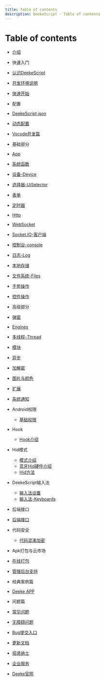 ```yaml
---
title: Table of contents
description: DeekeScript - Table of contents
---
```


# Table of contents

- [介绍](./README.md)

-  快速入门
  - [认识DeekeScript](./quick/quick.md)
  - [开发环境说明](./quick/envir.md)
  - [快速开始](./quick/start.md)

<!-- - 入门视频
  - [3小时入门](./video/base.md)
  - [3小时进阶](./video/advanced.md) -->

-  配置
  - [DeekeScript.json](./config/config.md)
 -  [动态配置](./config/dynamics.md)
  - [Vscode开发篇](./config/vscode.md)


-  基础部分
  - [App](./base/app/app.md)
  - [系统函数](./base/system/funcs.md)
  - [设备-Device](./base/device/device.md)
  - [选择器-UiSelector](./base/uiSelector/uiSelector.md)
  - [表单](./base/ui/form.md)
  - [定时器](./base/timer/timer.md)
  - [Http](./base/http/http.md)
  - [WebSocket](./base/webSocket/webSocket.md)
 -  [Socket.IO-客户端](./base/socket/client.md)
  - [控制台-console](./base/console/console.md)
  - [日志-Log](./base/log/log.md)
  - [本地存储](./base/storage/storage.md)
  - [文件系统-Files](./base/files/files.md)
  - [手势操作](./base/gesture/gesture.md)
  - [控件操作](./base/uiObject/uiObject.md)


-  高级部分
  - [弹窗](./advance/dialogs.md)
  - [Engines](./advance/engines/engines.md)
  - [多线程-Thread](./advance/thread.md)
  - [模块](./advance/module.md)
  - [异步](./promise/awa.md)
  - [加解密](./advance/encryption.md)
  - [图片与颜色](./advance/photoAndColor.md)
  - [扩展](./advance/extension/extension.md)
  - [系统通知](./advance/notification.md)

- Android权限
  - [基础权限](./access/access.md)

- Hook
  - [Hook介绍](./hook/hook.md)

- Hid模式
  - [模式介绍](./hid/hid.md)
  - [蓝牙Hid硬件介绍](./hid/bluetooth.md)
  - [Hid方法](./hid/method.md)
  
- DeekeScript输入法
  -  [输入法设置](./inputMethod/base.md)
  -  [输入法-Keyboards](./inputMethod/method.md)

-  后端接口
  - [后端接口](./backendApi/activationCode.md)

- 代码安全
  - [代码混淆加密](./code/encryption.md)

-  Apk打包与云市场
  - [在线打包](./apk/apk.md)
  - [管理后台支持](./backend/backend.md)
  <!-- - [DeekeScript云市场](./cloud/cloud.md) -->


-  经典案例篇
  - [Deeke APP](./deeke/deeke.md)


-  问题篇
  - [常见问题](./question/question.md)
  - [无障碍问题](./question/accessibility.md)
  - [Bug提交入口](./question/bug.md)


- [更新文档](./UPDATE.md)
- [招贤纳士](./INVITE.md)
- [企业服务](./demo/demo.md)
- [Deeke官网](https://deeke.cn)
